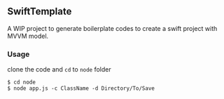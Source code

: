 ## SwiftTemplate

A WIP project to generate boilerplate codes to create a swift project with MVVM model.

### Usage

clone the code and `cd` to `node` folder

    $ cd node
    $ node app.js -c ClassName -d Directory/To/Save
